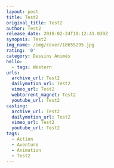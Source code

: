 ```yaml
---
layout: post
title: Test2
original_title: Test2
author: Test2
release_date: 2018-02-24T19:12:41.030Z
synopsis: Test2
img_name: /img/cover/18655295.jpg
rating: '0'
category: Dessins Animés
hello:
  - tags: Western
urls:
  archive_url: Test2
  dailymotion_url: Test2
  vimeo_url: Test2
  webtorrent_magnet: Test2
  youtube_url: Test2
casting:
  archive_url: Test2
  dailymotion_url: Test2
  vimeo_url: Test2
  youtube_url: Test2
tags:
  - Action
  - Aventure
  - Animation
  - Test2
---
```


